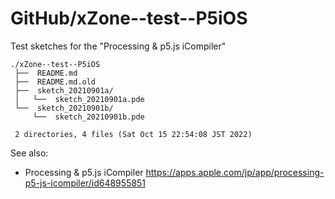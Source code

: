 # GitHub/xZone--test--P5iOS

Test sketches for the "Processing & p5.js iCompiler"

    ./xZone--test--P5iOS
     ├──  README.md
     ├──  README.md.old
     ├──  sketch_20210901a/
     │   └──  sketch_20210901a.pde
     └──  sketch_20210901b/
         └──  sketch_20210901b.pde
     
     2 directories, 4 files (Sat Oct 15 22:54:08 JST 2022)


See also:

* Processing & p5.js iCompiler
https://apps.apple.com/jp/app/processing-p5-js-icompiler/id648955851
